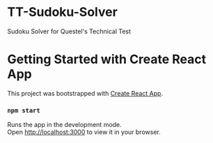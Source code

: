 # TT-Sudoku-Solver
Sudoku Solver for Questel's Technical Test

# Getting Started with Create React App
This project was bootstrapped with [Create React App](https://github.com/facebook/create-react-app).

### `npm start`
Runs the app in the development mode.\
Open [http://localhost:3000](http://localhost:3000) to view it in your browser.